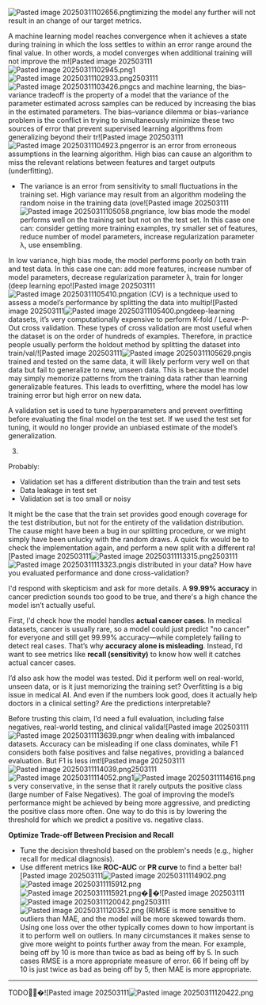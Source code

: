 ![Pasted image 20250311102656.png](ml_interview_prep_notes/Interview_prep/ML/Q&A/attachments/Pasted%20image%2020250311102656.png)timizing the model any further will not result in an change of our target metrics. 

A machine learning model reaches convergence when it achieves a state during training in which the loss settles to within an error range around the final value. In other words, a model converges when additional training will not improve the m![Pasted image 202503111![Pasted image 20250311102945.png](../../../../Q&A/attachments/Pasted%20image%2020250311102945.png)1![Pasted image 20250311102933.png](ml_interview_prep_notes/Interview_prep/ML/Q&A/attachments/Pasted%20image%2020250311102933.png)2503111![Pasted image 20250311103426.png](../../../../Q&A/attachments/Pasted%20image%2020250311103426.png)cs and machine learning, the bias–variance tradeoff is the property of a model that the variance of the parameter estimated across samples can be reduced by increasing the bias in the estimated parameters. The bias–variance dilemma or bias–variance problem is the conflict in trying to simultaneously minimize these two sources of error that prevent supervised learning algorithms from generalizing beyond their tr![Pasted image 202503111![Pasted image 20250311104923.png](ml_interview_prep_notes/Interview_prep/ML/Q&A/attachments/Pasted%20image%2020250311104923.png)error is an error from erroneous assumptions in the learning algorithm. High bias can cause an algorithm to miss the relevant relations between features and target outputs (underfitting). 
- The variance is an error from sensitivity to small fluctuations in the training set. High variance may result from an algorithm modeling the random noise in the training data (ove![Pasted image 202503111![Pasted image 20250311105058.png](../../../../Q&A/attachments/Pasted%20image%2020250311105058.png)riance, low bias mode the model performs well on the training set but not on the test set. In this case one can: consider getting more training examples, try smaller set of features, reduce number of model parameters, increase regularization parameter λ, use ensembling.

In low variance, high bias mode, the model performs poorly on both train and test data. In this case one can: add more features, increase number of model parameters, decrease regularization parameter λ, train for longer (deep learning epo![Pasted image 202503111![Pasted image 20250311105410.png](ml_interview_prep_notes/Interview_prep/ML/Q&A/attachments/Pasted%20image%2020250311105410.png)ation (CV) is a technique used to assess a model’s performance by splitting the data into multip![Pasted image 202503111![Pasted image 20250311105400.png](../../../../Q&A/attachments/Pasted%20image%2020250311105400.png)deep-learning datasets, it’s very computationally expensive to perform K-fold / Leave-P-Out cross validation. These types of cross validation are most useful when the dataset is on the order of hundreds of examples. Therefore, in practice people usually perform the holdout method by splitting the dataset into train/val/![Pasted image 202503111![Pasted image 20250311105629.png](ml_interview_prep_notes/Interview_prep/ML/Q&A/attachments/Pasted%20image%2020250311105629.png)is trained and tested on the same data, it will likely perform very well on that data but fail to generalize to new, unseen data. This is because the model may simply memorize patterns from the training data rather than learning generalizable features. This leads to overfitting, where the model has low training error but high error on new data.

A validation set is used to tune hyperparameters and prevent overfitting before evaluating the final model on the test set.
If we used the test set for tuning, it would no longer provide an unbiased estimate of the model’s generalization.

3)
Probably: 
- Validation set has a different distribution than the train and test sets
- Data leakage in test set
- Validation set is too small or noisy

It might be the case that the train set provides good enough coverage for the test distribution, but not for the entirety of the validation distribution. The cause might have been a bug in our splitting procedure, or we might simply have been unlucky with the random draws. A quick fix would be to check the implementation again, and perform a new split with a different ra![Pasted image 202503111![Pasted image 20250311113315.png](../../../../Q&A/attachments/Pasted%20image%2020250311113315.png)2503111![Pasted image 20250311113323.png](ml_interview_prep_notes/Interview_prep/ML/Q&A/attachments/Pasted%20image%2020250311113323.png)is distributed in your data? How have you evaluated performance and done cross-validation?

I'd respond with skepticism and ask for more details. A **99.99% accuracy** in cancer prediction sounds too good to be true, and there's a high chance the model isn’t actually useful.

First, I'd check how the model handles **actual cancer cases**. In medical datasets, cancer is usually rare, so a model could just predict "no cancer" for everyone and still get 99.99% accuracy—while completely failing to detect real cases. That’s why **accuracy alone is misleading**. Instead, I’d want to see metrics like **recall (sensitivity)** to know how well it catches actual cancer cases.

I’d also ask how the model was tested. Did it perform well on real-world, unseen data, or is it just memorizing the training set? Overfitting is a big issue in medical AI. And even if the numbers look good, does it actually help doctors in a clinical setting? Are the predictions interpretable?

Before trusting this claim, I’d need a full evaluation, including false negatives, real-world testing, and clinical valida![Pasted image 202503111![Pasted image 20250311113639.png](../../../../Q&A/attachments/Pasted%20image%2020250311113639.png)r when dealing with imbalanced datasets. Accuracy can be misleading if one class dominates, while F1 considers both false positives and false negatives, providing a balanced evaluation. But F1 is less imt![Pasted image 202503111![Pasted image 20250311114039.png](ml_interview_prep_notes/Interview_prep/ML/Q&A/attachments/Pasted%20image%2020250311114039.png)2503111![Pasted image 20250311114052.png](../../../../Q&A/attachments/Pasted%20image%2020250311114052.png)1![Pasted image 20250311114616.png](ml_interview_prep_notes/Interview_prep/ML/Q&A/attachments/Pasted%20image%2020250311114616.png)s very conservative, in the sense that it rarely outputs the positive class (large number of False Negatives). The goal of improving the model’s performance might be achieved by being more aggressive, and predicting the positive class more often. One way to do this is by lowering the threshold for which we predict a positive vs. negative class.

**Optimize Trade-off Between Precision and Recall**

- Tune the decision threshold based on the problem's needs (e.g., higher recall for medical diagnosis).
- Use different metrics like **ROC-AUC** or **PR curve** to find a better bal![Pasted image 202503111![Pasted image 20250311114902.png](../../../../Q&A/attachments/Pasted%20image%2020250311114902.png)![Pasted image 20250311115912.png](ml_interview_prep_notes/Interview_prep/ML/Q&A/attachments/Pasted%20image%2020250311115912.png)![Pasted image 20250311115921.png](../../../../Q&A/attachments/Pasted%20image%2020250311115921.png)�🚩�![Pasted image 202503111![Pasted image 20250311120042.png](ml_interview_prep_notes/Interview_prep/ML/Q&A/attachments/Pasted%20image%2020250311120042.png)2503111![Pasted image 20250311120352.png](../../../../Q&A/attachments/Pasted%20image%2020250311120352.png) (R)MSE is more sensitive to outliers than MAE, and the model will be more skewed towards them. Using one loss over the other typically comes down to how important is it to perform well on outliers. In many circumstances it makes sense to give more weight to points further away from the mean. For example, being off by 10 is more than twice as bad as being off by 5. In such cases RMSE is a more appropriate measure of error. 66 If being off by 10 is just twice as bad as being off by 5, then MAE is more appropriate.

---

TODO🚩🚩�![Pasted image 202503111![Pasted image 20250311120422.png](ml_interview_prep_notes/Interview_prep/ML/Q&A/attachments/Pasted%20image%2020250311120422.png)